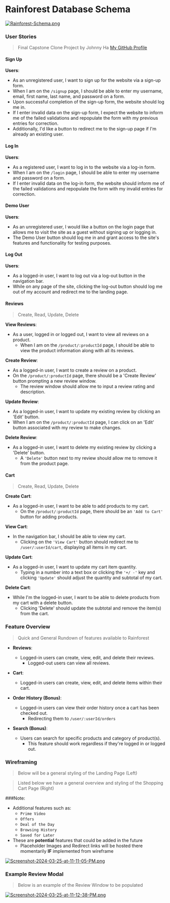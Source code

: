# Rainforest Database Schema
[![Rainforest-Schema.png](https://i.postimg.cc/ZKyG9Fb6/Rainforest-Schema.png)](https://postimg.cc/3dYSVGDw)

### User Stories
> Final Capstone Clone Project by Johnny Ha
[My GitHub Profile](https://github.com/JohnnyHa1017)

#### Sign Up
**Users**:
- As an unregistered user, I want to sign up for the website via a sign-up form.
- When I am on the `/signup` page, I should be able to enter my username, email, first name, last name, and password on a form.
- Upon successful completion of the sign-up form, the website should log me in.
- If I enter invalid data on the sign-up form, I expect the website to inform me of the failed validations and repopulate the form with my previous entries for correction.
- Additionally, I'd like a button to redirect me to the sign-up page if I'm already an existing user.

#### Log In
**Users**:
- As a registered user, I want to log in to the website via a log-in form.
- When I am on the `/login` page, I should be able to enter my username and password on a form.
- If I enter invalid data on the log-in form, the website should inform me of the failed validations and repopulate the form with my invalid entries for correction.

#### Demo User
**Users**:
- As an unregistered user, I would like a button on the login page that allows me to visit the site as a guest without signing up or logging in.
- The Demo User button should log me in and grant access to the site's features and functionality for testing purposes.

#### Log Out
**Users**:
- As a logged-in user, I want to log out via a log-out button in the navigation bar.
- While on any page of the site, clicking the log-out button should log me out of my account and redirect me to the landing page.

#### Reviews
> Create, Read, Update, Delete

**View Reviews**:
- As a user, logged in or logged out, I want to view all reviews on a product.
    - When I am on the `/product/:productId` page, I should be able to view the product information along with all its reviews.

**Create Review**:
- As a logged-in user, I want to create a review on a product.
- On the `/product/:productId` page, there should be a 'Create Review' button prompting a new review window.
    - The review window should allow me to input a review rating and description.

**Update Review**:
- As a logged-in user, I want to update my existing review by clicking an 'Edit' button.
- When I am on the `/product/:productId` page, I can click on an 'Edit' button associated with my review to make changes.

**Delete Review**:
- As a logged-in user, I want to delete my existing review by clicking a 'Delete' button.
    - A `'Delete'` button next to my review should allow me to remove it from the product page.

#### Cart
> Create, Read, Update, Delete

**Create Cart**:
- As a logged-in user, I want to be able to add products to my cart.
    - On the `/product/:productId` page, there should be an `'Add to Cart'` button for adding products.

**View Cart**:
- In the navigation bar, I should be able to view my cart.
    - Clicking on the `'View Cart'` button should redirect me to `/user/:userId/cart`, displaying all items in my cart.

**Update Cart**:
- As a logged-in user, I want to update my cart item quantity.
    - Typing in a number into a text box or clicking the `'+/ -'` key and clicking `'Update'` should adjust the quantity and subtotal of my cart.

**Delete Cart**:
- While I'm the logged-in user, I want to be able to delete products from my cart with a delete button.
    - Clicking 'Delete' should update the subtotal and remove the item(s) from the cart.

### Feature Overview
> Quick and General Rundown of features available to Rainforest

- **Reviews**:
  - Logged-in users can create, view, edit, and delete their reviews.
    - Logged-out users can view all reviews.

- **Cart**:
  - Logged-in users can create, view, edit, and delete items within their cart.

- **Order History (Bonus)**:
  - Logged-in users can view their order history once a cart has been checked out.
    - Redirecting them to `/user/:userId/orders`

- **Search (Bonus)**:
  - Users can search for specific products and category of product(s).
    - This feature should work regardless if they're logged in or logged out.

### Wireframing
> Below will be a general styling of the Landing Page (Left)

> Listed below we have a general overview and styling of the Shopping Cart Page (Right)

###Note:
- Additional features such as:
    - `Prime Video`
    - `Offers`
    - `Deal of the Day`
    - `Browsing History`
    - `Saved for Later`
- These are __potential__ features that could be added in the future
    - Placeholder Images and Redirect links will be hosted there momentarily __IF__ implemented from wireframe

[![Screenshot-2024-03-25-at-11-11-05-PM.png](https://i.postimg.cc/t4tnjMcT/Screenshot-2024-03-25-at-11-11-05-PM.png)](https://postimg.cc/hXvt8pcW)

### Example Review Modal
> Below is an example of the Review Window to be populated

[![Screenshot-2024-03-25-at-11-12-38-PM.png](https://i.postimg.cc/JzWHSLPv/Screenshot-2024-03-25-at-11-12-38-PM.png)](https://postimg.cc/RNX0njrL)
